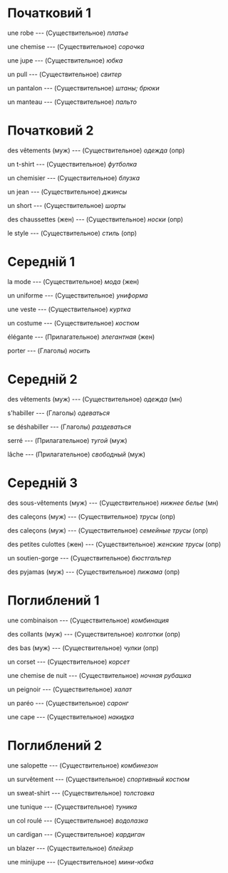 # Початковий 1

une robe --- (Существительное)
*платье*



une chemise --- (Существительное)
*сорочка*



une jupe --- (Существительное)
*юбка*



un pull --- (Существительное)
*свитер*



un pantalon --- (Существительное)
*штаны; брюки*



un manteau --- (Существительное)
*пальто*



# Початковий 2

des vêtements (муж) --- (Существительное)
*одежда* (опр)



un t-shirt --- (Существительное)
*футболка*



un chemisier --- (Существительное)
*блузка*



un jean --- (Существительное)
*джинсы*



un short --- (Существительное)
*шорты*



des chaussettes (жен) --- (Существительное)
*носки* (опр)



le style --- (Существительное)
*стиль* (опр)



# Середній 1

la mode --- (Существительное)
*мода*
(жен)



un uniforme --- (Существительное)
*униформа*



une veste --- (Существительное)
*куртка*



un costume --- (Существительное)
*костюм*



élégante --- (Прилагательное)
*элегантная*
(жен)



porter --- (Глаголы)
*носить*



# Середній 2

des vêtements (муж) --- (Существительное)
*одежда*
(мн)



s'habiller --- (Глаголы)
*одеваться*



se déshabiller --- (Глаголы)
*раздеваться*



serré --- (Прилагательное)
*тугой*
(муж)



lâche --- (Прилагательное)
*свободный*
(муж)



# Середній 3

des sous-vêtements (муж) --- (Существительное)
*нижнее белье*
(мн)



des caleçons (муж) --- (Существительное)
*трусы*
(опр)



des caleçons (муж) --- (Существительное)
*семейные трусы*
(опр)



des petites culottes (жен) --- (Существительное)
*женские трусы*
(опр)



un soutien-gorge --- (Существительное)
*бюстгальтер*



des pyjamas (муж) --- (Существительное)
*пижама*
(опр)



# Поглиблений 1

une combinaison --- (Существительное)
*комбинация*



des collants (муж) --- (Существительное)
*колготки*
(опр)



des bas (муж) --- (Существительное)
*чулки*
(опр)



un corset --- (Существительное)
*корсет*



une chemise de nuit --- (Существительное)
*ночная рубашка*



un peignoir --- (Существительное)
*халат*



un paréo --- (Существительное)
*саронг*



une cape --- (Существительное)
*накидка*



# Поглиблений 2

une salopette --- (Существительное)
*комбинезон*



un survêtement --- (Существительное)
*спортивный костюм*



un sweat-shirt --- (Существительное)
*толстовка*



une tunique --- (Существительное)
*туника*



un col roulé --- (Существительное)
*водолазка*



un cardigan --- (Существительное)
*кардиган*



un blazer --- (Существительное)
*блейзер*



une minijupe --- (Существительное)
*мини-юбка*
